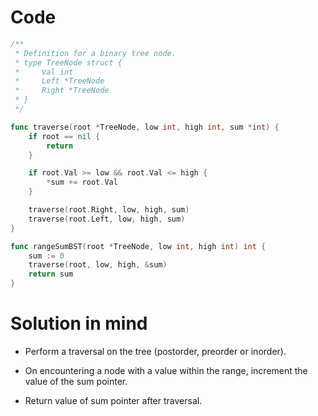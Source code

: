 Code
====

```go
/**
 * Definition for a binary tree node.
 * type TreeNode struct {
 *     Val int
 *     Left *TreeNode
 *     Right *TreeNode
 * }
 */

func traverse(root *TreeNode, low int, high int, sum *int) {
	if root == nil {
		return
	}

	if root.Val >= low && root.Val <= high {
		*sum += root.Val
	}

	traverse(root.Right, low, high, sum)
	traverse(root.Left, low, high, sum)
}

func rangeSumBST(root *TreeNode, low int, high int) int {
	sum := 0
	traverse(root, low, high, &sum)
	return sum
}
```

Solution in mind
================

-	Perform a traversal on the tree (postorder, preorder or inorder).

-	On encountering a node with a value within the range, increment the value of the sum pointer.

-	Return value of sum pointer after traversal.

